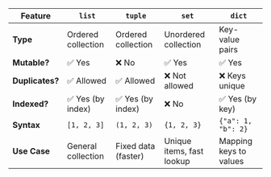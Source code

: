 | Feature         | `list`             | `tuple`             | `set`                     | `dict`                 |
| --------------- | ------------------ | ------------------- | ------------------------- | ---------------------- |
| **Type**        | Ordered collection | Ordered collection  | Unordered collection      | Key-value pairs        |
| **Mutable?**    | ✅ Yes              | ❌ No                | ✅ Yes                     | ✅ Yes                  |
| **Duplicates?** | ✅ Allowed          | ✅ Allowed           | ❌ Not allowed             | ❌ Keys unique          |
| **Indexed?**    | ✅ Yes (by index)   | ✅ Yes (by index)    | ❌ No                      | ✅ Yes (by key)         |
| **Syntax**      | `[1, 2, 3]`        | `(1, 2, 3)`         | `{1, 2, 3}`               | `{"a": 1, "b": 2}`     |
| **Use Case**    | General collection | Fixed data (faster) | Unique items, fast lookup | Mapping keys to values |
